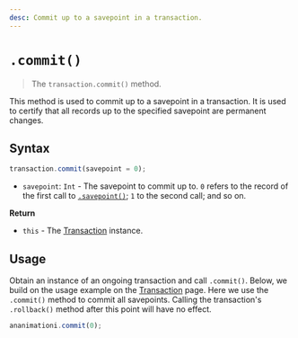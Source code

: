 ```yaml
---
desc: Commit up to a savepoint in a transaction.
---
```

# `.commit()`

> The `transaction.commit()` method.

This method is used to commit up to a savepoint in a transaction. It is used to certify that all records up to the specified savepoint are permanent changes.

## Syntax

```js
transaction.commit(savepoint = 0);
```

+ `savepoint`: `Int` - The savepoint to commit up to. `0` refers to the record of the first call to [`.savepoint()`](../savepoint); `1` to the second call; and so on.

**Return**

+ `this` - The [Transaction](../) instance.

## Usage

Obtain an instance of an ongoing transaction and call `.commit()`. Below, we build on the usage example on the [Transaction](../#usage) page. Here we use the `.commit()` method to commit all savepoints. Calling the transaction's `.rollback()` method after this point will have no effect.

```js
ananimationi.commit(0);
```
